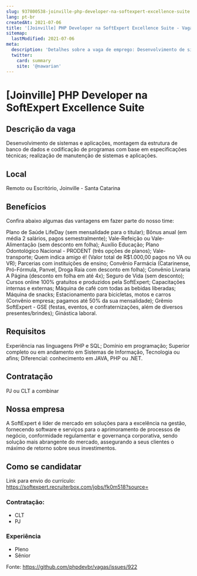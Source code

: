 ```yaml
---
slug: 937800538-joinville-php-developer-na-softexpert-excellence-suite
lang: pt-br
createdAt: 2021-07-06
title: '[Joinville] PHP Developer na SoftExpert Excellence Suite - Vaga de Emprego'
sitemap:
  lastModified: 2021-07-06
meta:
  description: 'Detalhes sobre a vaga de emprego: Desenvolvimento de sistemas e aplicações, montagem da estrutura de banco de dados e codificação de programas com base em especificações técnicas; realização de manutenção de sistemas e aplicações.'
  twitter:
    card: summary
    site: '@nawarian'
---
```


# [Joinville] PHP Developer na SoftExpert Excellence Suite

 
## Descrição da vaga

Desenvolvimento de sistemas e aplicações, montagem da estrutura de banco de dados e codificação de programas com base em especificações técnicas; realização de manutenção de sistemas e aplicações.

## Local

Remoto ou Escritório, Joinville - Santa Catarina

## Benefícios

Confira abaixo algumas das vantagens em fazer parte do nosso time:

Plano de Saúde LifeDay (sem mensalidade para o titular);
Bônus anual (em média 2 salários, pagos semestralmente);
Vale-Refeição ou Vale-Alimentação (sem desconto em folha);
Auxílio Educação;
Plano Odontológico Nacional - PRODENT (três opções de planos);
Vale-transporte;
Quem indica amigo é! (Valor total de R$1.000,00 pagos no VA ou VR);
Parcerias com instituições de ensino;
Convênio Farmácia (Catarinense, Pró-Fórmula, Panvel, Droga Raia com desconto em folha);
Convênio Livraria A Página (desconto em folha em até 4x);
Seguro de Vida (sem desconto);
Cursos online 100% gratuitos e produzidos pela SoftExpert;
Capacitações internas e externas;
Máquina de café com todas as bebidas liberadas;
Máquina de snacks;
Estacionamento para bicicletas, motos e carros (Convênio empresa; pagamos até 50% da sua mensalidade);
Grêmio SoftExpert - GSE (festas, eventos, e confraternizações, além de diversos presentes/brindes);
Ginástica laboral.

## Requisitos

Experiência nas linguagens PHP e SQL;
Domínio em programação;
Superior completo ou em andamento em Sistemas de Informação, Tecnologia ou afins;
Diferencial: conhecimento em JAVA, PHP ou .NET.

## Contratação

PJ ou CLT a combinar

## Nossa empresa

A SoftExpert é líder de mercado em soluções para a excelência na gestão, fornecendo software e serviços para o aprimoramento de processos de negócio, conformidade regulamentar e governança corporativa, sendo solução mais abrangente do mercado, assegurando a seus clientes o máximo de retorno sobre seus investimentos.

## Como se candidatar

Link para envio do currículo: https://softexpert.recruiterbox.com/jobs/fk0m518?source=


### Contratação:
- CLT
- PJ

### Experiência
- Pleno
- Sênior

Fonte: https://github.com/phpdevbr/vagas/issues/922